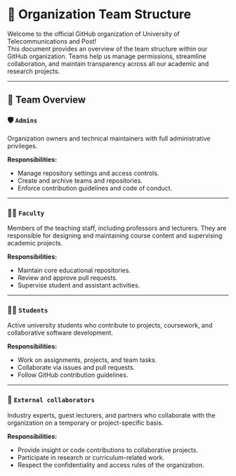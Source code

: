 # 👥 Organization Team Structure

Welcome to the official GitHub organization of University of Telecommunications and Post!  
This document provides an overview of the team structure within our GitHub organization. Teams help us manage permissions, streamline collaboration, and maintain transparency across all our academic and research projects.

---

## 🔖 Team Overview

### 🛡️ `Admins`
Organization owners and technical maintainers with full administrative privileges.

**Responsibilities:**
- Manage repository settings and access controls.
- Create and archive teams and repositories.
- Enforce contribution guidelines and code of conduct.

---

### 👩‍🏫 `Faculty`
Members of the teaching staff, including professors and lecturers. They are responsible for designing and maintaining course content and supervising academic projects.

**Responsibilities:**
- Maintain core educational repositories.
- Review and approve pull requests.
- Supervise student and assistant activities.

---

### 🧑‍🎓 `Students`
Active university students who contribute to projects, coursework, and collaborative software development.

**Responsibilities:**
- Work on assignments, projects, and team tasks.
- Collaborate via issues and pull requests.
- Follow GitHub contribution guidelines.

---

### 🤝 `External collaborators`
Industry experts, guest lecturers, and partners who collaborate with the organization on a temporary or project-specific basis.

**Responsibilities:**
- Provide insight or code contributions to collaborative projects.
- Participate in research or curriculum-related work.
- Respect the confidentiality and access rules of the organization.
